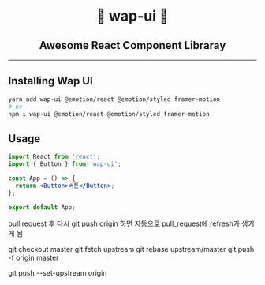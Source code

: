<h1 align="center">🌟 wap-ui 🌟</h1>

<h2 align="center">Awesome React Component Libraray</h2>

---

## Installing Wap UI

```sh
yarn add wap-ui @emotion/react @emotion/styled framer-motion
# or
npm i wap-ui @emotion/react @emotion/styled framer-motion
```

## Usage

```jsx
import React from 'react';
import { Button } from 'wap-ui';

const App = () => {
  return <Button>버튼</Button>;
};

export default App;
```

pull request 후 다시 git push origin <branch name>하면
자동으로 pull_request에 refresh가 생기게 됨

git checkout master
git fetch upstream
git rebase upstream/master
git push -f origin master

git push --set-upstream origin <branch-name>
